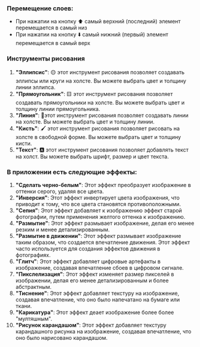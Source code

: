### Перемещение слоев:

- При нажатии на кнопку ⬆️ самый верхний (последний) элемент
перемещается в самый низ
- При нажатии на кнопку ⬇️ самый нижний (первый) элемент
перемещается в самый верх

### Инструменты рисования

1. **"Эллипсис"**: 🟡 этот инструмент рисования позволяет создавать эллипсы или круги на холсте. Вы можете выбрать цвет и толщину линии эллипса.
2. **"Прямоугольник"**: 🟨 этот инструмент рисования позволяет создавать прямоугольники на холсте. Вы можете выбрать цвет и толщину линии прямоугольника.
3. **"Линия"**: 📏этот инструмент рисования позволяет создавать линии на холсте. Вы можете выбрать цвет и толщину линии.
4. **"Кисть"**: 🖌️ этот инструмент рисования позволяет рисовать на холсте в свободной форме. Вы можете выбрать цвет и толщину кисти.
5. **"Текст"**: 🅰️ этот инструмент рисования позволяет добавлять текст на холст. Вы можете выбрать шрифт, размер и цвет текста.

### В приложении есть следующие эффекты:

1. **"Сделать черно-белым"**: Этот эффект преобразует изображение в оттенки серого, удаляя все цвета.
2. **"Инверсия"**: Этот эффект инвертирует цвета изображения, что приводит к тому, что все цвета становятся противоположными.
3. **"Сепия"**: Этот эффект добавляет к изображению эффект старой фотографии, путем применения желтого оттенка к изображению.
4. **"Размытие"**: Этот эффект размывает изображение, делая его менее резким и менее детализированным.
5. **"Размытие в движении"**: Этот эффект размывает изображение таким образом, что создается впечатление движения. Этот эффект часто используется для создания эффектов движения в фотографиях.
6. **"Глитч"**: Этот эффект добавляет цифровые артефакты в изображение, создавая впечатление сбоев в цифровом сигнале.
7. **"Пикслелизация"**: Этот эффект изменяет размер пикселей в изображении, делая его менее детализированным и более абстрактным.
8. **"Тиснение"**: Этот эффект добавляет текстуру на изображение, создавая впечатление, что оно было напечатано на бумаге или ткани.
9. **"Карикатура"**: Этот эффект деает изображение более более "мултяшным".
10. **"Рисунок карандашом"**: Этот эффект добавляет текстуру карандашного рисунка на изображение, создавая впечатление, что оно было нарисовано карандашом.